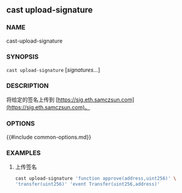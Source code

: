 ## cast upload-signature

### NAME

cast-upload-signature

### SYNOPSIS

`cast upload-signature` [*signatures...*]

### DESCRIPTION

将给定的签名上传到 [https://sig.eth.samczsun.com](https://sig.eth.samczsun.com)。

### OPTIONS

{{#include common-options.md}}

### EXAMPLES

1. 上传签名
    ```sh
    cast upload-signature 'function approve(address,uint256)' \
   'transfer(uint256)' 'event Transfer(uint256,address)'
    ```